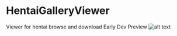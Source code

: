# HentaiGalleryViewer
Viewer for hentai browse and download
Early Dev Preview
![alt text](https://puu.sh/wnc9D.png)
